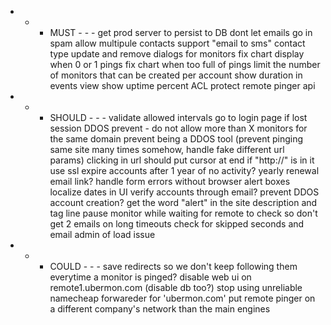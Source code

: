- - - MUST - - -
get prod server to persist to DB
dont let emails go in spam
allow multipule contacts
support "email to sms" contact type
update and remove dialogs for monitors
fix chart display when 0 or 1 pings
fix chart when too full of pings
limit the number of monitors that can be created per account
show duration in events view
show uptime percent
ACL protect remote pinger api

- - - SHOULD - - -
validate allowed intervals
go to login page if lost session
DDOS prevent - do not allow more than X monitors for the same domain
prevent being a DDOS tool (prevent pinging same site many times somehow, handle fake different url params)
clicking in url should put cursor at end if "http://" is in it
use ssl
expire accounts after 1 year of no activity? yearly renewal email link?
handle form errors without browser alert boxes
localize dates in UI
verify accounts through email? prevent DDOS account creation?
get the word "alert" in the site description and tag line
pause monitor while waiting for remote to check so don't get 2 emails on long timeouts
check for skipped seconds and email admin of load issue


- - - COULD - - -
save redirects so we don't keep following them everytime a monitor is pinged?
disable web ui on remote1.ubermon.com (disable db too?)
stop using unreliable namecheap forwareder for 'ubermon.com'
put remote pinger on a different company's network than the main engines
